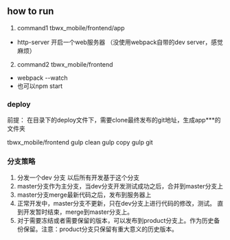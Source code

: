 ## how to run

1. command1
tbwx_mobile/frontend/app
* http-server  开启一个web服务器 （没使用webpack自带的dev server，感觉麻烦）

2. command2
tbwx_mobile/frontend
* webpack --watch
* 也可以npm start

### deploy
前提： 在目录下的deploy文件下，需要clone最终发布的git地址，生成app***的文件夹

tbwx_mobile/frontend
gulp clean
gulp copy
gulp git


### 分支策略

1. 分发一个dev 分支
以后所有开发基于这个分支
2. master分支作为主分支，当dev分支开发测试成功之后，合并到master分支上
3. master分支merge最新代码之后，发布到服务器上
4. 正常开发中，master分支不更新，只在dev分支上进行代码的修改，测试。
直到开发暂时结束，merge到master分支上。
5. 对于需要冻结或者需要保留的版本，可以发布到product分支上。作为历史备份保留。注意：product分支只保留有重大意义的历史版本。
